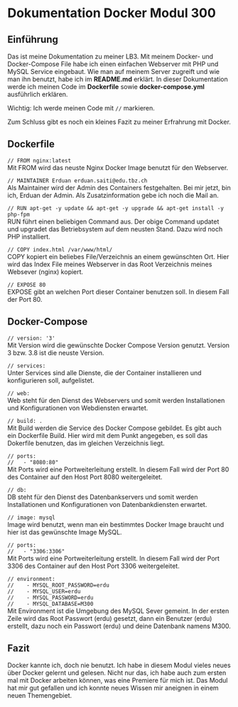 # Dokumentation Docker Modul 300 
## Einführung
Das ist meine Dokumentation zu meiner LB3. Mit meinem Docker- und Docker-Compose File habe ich einen einfachen Webserver mit PHP und MySQL Service eingebaut. 
Wie man auf meinem Server zugreift und wie man ihn benutzt, habe ich im **README.md** erklärt.
In dieser Dokumentation werde ich meinen Code im **Dockerfile** sowie **docker-compose.yml** ausführlich erklären. 

Wichtig: Ich werde meinen Code mit `//` markieren. 

Zum Schluss gibt es noch ein kleines Fazit zu meiner Erfrahrung mit Docker.

## Dockerfile
`// FROM nginx:latest`<br>
Mit FROM wird das neuste Nginx Docker Image benutzt für den Webserver. 

`// MAINTAINER Erduan erduan.saiti@edu.tbz.ch`<br>
Als Maintainer wird der Admin des Containers festgehalten. Bei mir jetzt, bin ich, Erduan der Admin. Als Zusatzinformation gebe ich noch die Mail an. 

`// RUN apt-get -y update && apt-get -y upgrade && apt-get install -y php-fpm`<br>
RUN führt einen beliebigen Command aus. Der obige Command updatet und upgradet das Betriebsystem auf dem neusten Stand. Dazu wird noch PHP installiert. 

`// COPY index.html /var/www/html/`<br>
COPY kopiert ein beliebes File/Verzeichnis an einem gewünschten Ort. Hier wird das Index File meines Webserver in das Root Verzeichnis meines Websever (nginx) kopiert. 

`// EXPOSE 80`<br>
EXPOSE gibt an welchen Port dieser Container benutzen soll. In diesem Fall der Port 80.

## Docker-Compose

`// version: '3'`<br>
Mit Version wird die gewünschte Docker Compose Version genutzt. Version 3 bzw. 3.8 ist die neuste Version. 

`// services:`<br>
Unter Services sind alle Dienste, die der Container installieren und konfigurieren soll, aufgelistet.

`// web:`<br>
Web steht für den Dienst des Webservers und somit werden Installationen und Konfigurationen von Webdiensten erwartet.

`// build: .`<br>
Mit Build werden die Service des Docker Compose gebildet. Es gibt auch ein Dockerfile Build. Hier wird mit dem Punkt angegeben, es soll das Dokerfile benutzen, das im gleichen Verzeichnis liegt.

`// ports:`<br>
`//   - "8080:80"`<br>
Mit Ports wird eine Portweiterleitung erstellt. In diesem Fall wird der Port 80 des Container auf den Host Port 8080 weitergeleitet.

`// db:`<br>
DB steht für den Dienst des Datenbankservers und somit werden Installationen und Konfigurationen von Datenbankdiensten erwartet.

`// image: mysql`<br>
Image wird benutzt, wenn man ein bestimmtes Docker Image braucht und hier ist das gewünschte Image MySQL. 

`// ports:`<br>
`//   - "3306:3306"`<br>
Mit Ports wird eine Portweiterleitung erstellt. In diesem Fall wird der Port 3306 des Container auf den Host Port 3306 weitergeleitet.

`// environment:`<br>
`//    - MYSQL_ROOT_PASSWORD=erdu`<br>
`//    - MYSQL_USER=erdu`<br>
`//    - MYSQL_PASSWORD=erdu`<br>
`//    - MYSQL_DATABASE=M300`<br>
Mit Environment ist die Umgebung des MySQL Sever gemeint. In der ersten Zeile wird das Root Passwort (erdu) gesetzt, dann ein Benutzer (erdu) erstellt, dazu noch ein Passwort (erdu) und deine Datenbank namens M300. 

## Fazit 
Docker kannte ich, doch nie benutzt. Ich habe in diesem Modul vieles neues über Docker gelernt und gelesen. Nicht nur das, ich habe auch zum ersten mal mit Docker arbeiten können, was eine Premiere für mich ist. Das Modul hat mir gut gefallen und ich konnte neues Wissen mir aneignen in einem neuen Themengebiet. 
